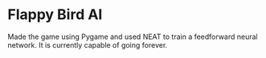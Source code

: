 # Flappy Bird AI
Made the game using Pygame and used NEAT to train a feedforward neural network. It is currently capable of going forever.
